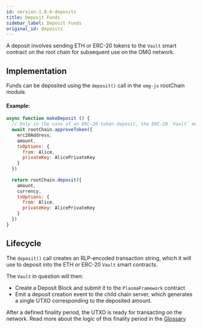 ```yaml
---
id: version-1.0.0-deposits
title: Deposit Funds
sidebar_label: Deposit Funds
original_id: deposits
---
```


A deposit involves sending ETH or ERC-20 tokens to the `Vault` smart contract on the root chain for subsequent use on the OMG network.

## Implementation

Funds can be deposited using the `deposit()` call in the `omg-js` rootChain module.

#### Example:

```js
async function makeDeposit () {
  // Only in the case of an ERC-20 token deposit, the ERC-20 `Vault` must be pre-authorized to effect a transfer from the sender. 
  await rootChain.approveToken({
    erc20Address,
    amount,
    txOptions: {
      from: Alice,
      privateKey: AlicePrivateKey
    }
  })
  
  return rootChain.deposit({
    amount,
    currency,
    txOptions: {
      from: Alice,
      privateKey: AlicePrivateKey
    }
  })
}
```

## Lifecycle

The `deposit()` call creates an RLP-encoded transaction string, which it will use to deposit into the ETH or ERC-20 `Vault` smart contracts.

The `Vault` in question will then:

- Create a Deposit Block and submit it to the `PlasmaFramework` contract
- Emit a deposit creation event to the child chain server, which generates a single UTXO corresponding to the deposited amount.

After a defined finality period, the UTXO is ready for transacting on the network. Read more about the logic of this finality period in the [Glossary](glossary#deposit-finality-period)
